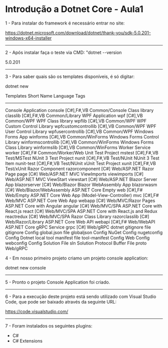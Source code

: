 # Introdução a Dotnet Core - Aula1

1 - Para instalar do framework é necessário entrar no site: 

https://dotnet.microsoft.com/download/dotnet/thank-you/sdk-5.0.201-windows-x64-installer
--------------------------------------------  -------------------  ----------  ----------------------
2 - Após instalar faça o teste via CMD: "dotnet --version

5.0.201
--------------------------------------------  -------------------  ----------  ----------------------
3 - Para saber quais são os templates disponíveis, é só digitar:

dotnet new

Templates                                     Short Name           Language    Tags
--------------------------------------------  -------------------  ----------  ----------------------
Console Application                           console              [C#],F#,VB  Common/Console
Class library                                 classlib             [C#],F#,VB  Common/Library
WPF Application                               wpf                  [C#],VB     Common/WPF
WPF Class library                             wpflib               [C#],VB     Common/WPF
WPF Custom Control Library                    wpfcustomcontrollib  [C#],VB     Common/WPF
WPF User Control Library                      wpfusercontrollib    [C#],VB     Common/WPF
Windows Forms App                             winforms             [C#],VB     Common/WinForms
Windows Forms Control Library                 winformscontrollib   [C#],VB     Common/WinForms
Windows Forms Class Library                   winformslib          [C#],VB     Common/WinForms
Worker Service                                worker               [C#],F#     Common/Worker/Web
Unit Test Project                             mstest               [C#],F#,VB  Test/MSTest
NUnit 3 Test Project                          nunit                [C#],F#,VB  Test/NUnit
NUnit 3 Test Item                             nunit-test           [C#],F#,VB  Test/NUnit
xUnit Test Project                            xunit                [C#],F#,VB  Test/xUnit
Razor Component                               razorcomponent       [C#]        Web/ASP.NET
Razor Page                                    page                 [C#]        Web/ASP.NET
MVC ViewImports                               viewimports          [C#]        Web/ASP.NET
MVC ViewStart                                 viewstart            [C#]        Web/ASP.NET
Blazor Server App                             blazorserver         [C#]        Web/Blazor
Blazor WebAssembly App                        blazorwasm           [C#]        Web/Blazor/WebAssembly
ASP.NET Core Empty                            web                  [C#],F#     Web/Empty
ASP.NET Core Web App (Model-View-Controller)  mvc                  [C#],F#     Web/MVC
ASP.NET Core Web App                          webapp               [C#]        Web/MVC/Razor Pages
ASP.NET Core with Angular                     angular              [C#]        Web/MVC/SPA
ASP.NET Core with React.js                    react                [C#]        Web/MVC/SPA
ASP.NET Core with React.js and Redux          reactredux           [C#]        Web/MVC/SPA
Razor Class Library                           razorclasslib        [C#]        Web/Razor/Library
ASP.NET Core Web API                          webapi               [C#],F#     Web/WebAPI
ASP.NET Core gRPC Service                     grpc                 [C#]        Web/gRPC
dotnet gitignore file                         gitignore                        Config
global.json file                              globaljson                       Config
NuGet Config                                  nugetconfig                      Config
Dotnet local tool manifest file               tool-manifest                    Config
Web Config                                    webconfig                        Config
Solution File                                 sln                              Solution
Protocol Buffer File                          proto                            Web/gRPC

4 - Em nosso primeiro projeto criamo um projeto console application:

dotnet new console
--------------------------------------------  -------------------  ----------  ----------------------
5 - Pronto o projeto Console Application foi criado. 
--------------------------------------------  -------------------  ----------  ----------------------
6 - Para a execução deste projeto está sendo utilizado com Visual Studio Code, que pode ser baixado através da seguinte URL:

https://code.visualstudio.com/
--------------------------------------------  -------------------  ----------  ----------------------
7 - Foram instalados os seguintes plugins:

- C#
- C# Extensions




